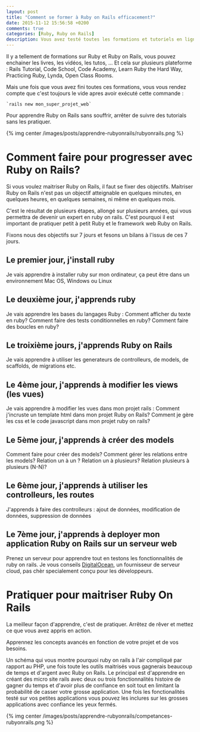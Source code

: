 ```yaml
---
layout: post
title: "Comment se former à Ruby on Rails efficacement?"
date: 2015-11-12 15:56:58 +0200
comments: true
categories: [Ruby, Ruby on Rails]
description: Vous avez testé toutes les formations et tutoriels en ligne sur Ruby On Rails et aujourd'hui vous êtes incapable de créer votre site internet après la commande (rails new )? Dans cette article, j'essaye de vous aider à vous former à Ruby on Rails efficacement.
---
```


Il y a tellement de formations sur Ruby et Ruby on Rails, vous pouvez enchainer les livres, les vidéos, les tutos, ... Et cela sur plusieurs plateforme : Rails Tutorial, Code School, Code Academy, Learn Ruby the Hard Way, Practicing Ruby, Lynda, Open Class Rooms.

Mais une fois que vous avez fini toutes ces formations, vous vous rendez compte que c'est toujours le vide apres avoir exécuté cette commande :

	`rails new mon_super_projet_web`

Pour apprendre Ruby on Rails sans souffrir, arrêter de suivre des tutorials sans les pratiquer.

{% img center /images/posts/apprendre-rubyonrails/rubyonrails.png %}

<!-- more -->

# Comment faire pour progresser avec Ruby on Rails? 

Si vous voulez maitriser Ruby on Rails, il faut se fixer des objectifs. Maitriser Ruby on Rails n'est pas un objectif atteignable en quelques minutes, en quelques heures, en quelques semaines, ni même en quelques mois.

C'est le résultat de plusieurs étapes, allongé sur plusieurs années, qui vous permettra de devenir un expert en ruby on rails. C'est pourquoi il est important de pratiquer petit à petit Ruby et le framework web Ruby on Rails.

Fixons nous des objectifs sur 7 jours et fesons un bilans à l'issus de ces 7 jours.

## Le premier jour, j'install ruby

Je vais apprendre à installer ruby sur mon ordinateur, ça peut être dans un environnement Mac OS, Windows ou Linux

## Le deuxième jour, j'apprends ruby

Je vais apprendre les bases du langages Ruby : Comment afficher du texte en ruby? Comment faire des tests conditionnelles en ruby? Comment faire des boucles en ruby?

## Le troixième jours, j'apprends Ruby on Rails

Je vais apprendre à utiliser les generateurs de controlleurs, de models, de scaffolds, de migrations etc.

## Le 4ème jour, j'apprends à modifier les views (les vues)

Je vais apprendre à modifier les vues dans mon projet rails : Comment j'incruste un template html dans mon projet Ruby on Rails? Comment je gère les css et le code javascript dans mon projet ruby on rails?

## Le 5ème jour, j'apprends à créer des models

Comment faire pour créer des models? Comment gérer les relations entre les models? Relation un à un ? Relation un à plusieurs? Relation plusieurs à plusieurs (N-N)?

## Le 6ème jour, j'apprends à utiliser les controlleurs, les routes

J'apprends à faire des controlleurs : ajout de données, modification de données, suppression de données

## Le 7ème jour, j'apprends à deployer mon application Ruby on Rails sur un serveur web

Prenez un serveur pour apprendre tout en testons les fonctionnalités de ruby on rails. Je vous conseils [DigitalOcean](https://www.digitalocean.com/?refcode=738b03b223c7), un fournisseur de serveur cloud, pas chèr specialement conçu pour les développeurs.

# Pratiquer pour maitriser Ruby On Rails

La meilleur façon d'apprendre, c'est de pratiquer. Arrêtez de rêver et mettez ce que vous avez appris en action.

Apprennez les concepts avancés en fonction de votre projet et de vos besoins.

Un schéma qui vous montre pourquoi ruby on rails à l'air compliqué par rapport au PHP, une fois toute les outils maitrisés vous gagnerais beaucoup de temps et d'argent avec Ruby on Rails. Le principal est d'apprendre en créant des micro site rails avec deux ou trois fonctionnalités histoire de gagner du temps et d'avoir plus de confiance en soit tout en limitant la probabilité de casser votre grosse application. Une fois les fonctionalités testé sur vos petites applications vous pouvez les inclures sur les grosses applications avec confiance les yeux fermés.

{% img center /images/posts/apprendre-rubyonrails/competances-rubyonrails.png %}





